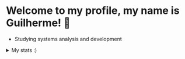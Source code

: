 # Welcome to my profile, my name is Guilherme! 👋

- Studying systems analysis and development <br>

<details>
<summary>My stats :)</summary>
<br/>

![Top Langs](https://github-readme-stats.vercel.app/api/top-langs/?username=guiclipse95&layout=compact&theme=material-palenight)

![Zheeeng's github stats](https://github-readme-stats.vercel.app/api?username=guiclipse95&theme=material-palenight)

</details>
